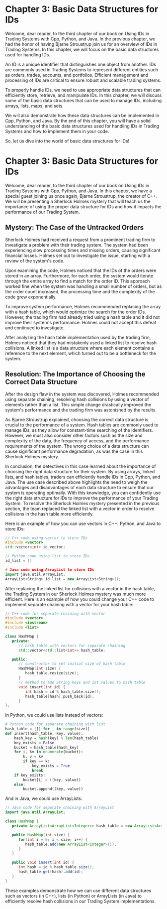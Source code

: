 # Chapter 3: Basic Data Structures for IDs

Welcome, dear reader, to the third chapter of our book on Using IDs in Trading Systems with Cpp, Python, and Java. In the previous chapter, we had the honor of having Bjarne Stroustrup join us for an overview of IDs in Trading Systems. In this chapter, we will focus on the basic data structures used for handling IDs.

An ID is a unique identifier that distinguishes one object from another. IDs are commonly used in Trading Systems to represent different entities such as orders, trades, accounts, and portfolios. Efficient management and processing of IDs are critical to ensure robust and scalable trading systems.

To properly handle IDs, we need to use appropriate data structures that can efficiently store, retrieve, and manipulate IDs. In this chapter, we will discuss some of the basic data structures that can be used to manage IDs, including arrays, lists, maps, and sets.

We will also demonstrate how these data structures can be implemented in Cpp, Python, and Java. By the end of this chapter, you will have a solid understanding of the basic data structures used for handling IDs in Trading Systems and how to implement them in your code.

So, let us dive into the world of basic data structures for IDs!
# Chapter 3: Basic Data Structures for IDs

Welcome, dear reader, to the third chapter of our book on Using IDs in Trading Systems with Cpp, Python, and Java. In this chapter, we have a special guest joining us once again, Bjarne Stroustrup, the creator of C++. We will be presenting a Sherlock Holmes mystery that will teach us the importance of using the proper data structure for IDs and how it impacts the performance of our Trading System.

## Mystery: The Case of the Untracked Orders

Sherlock Holmes had received a request from a prominent trading firm to investigate a problem with their trading system. The system had been experiencing slow processing times and missing orders, causing significant financial losses. Holmes set out to investigate the issue, starting with a review of the system's code.

Upon examining the code, Holmes noticed that the IDs of the orders were stored in an array. Furthermore, for each order, the system would iterate through the entire array to find a match for the order ID. This approach worked fine when the system was handling a small number of orders, but as the order count increased, the processing time and the complexity of the code grew exponentially.

To improve system performance, Holmes recommended replacing the array with a hash table, which would optimize the search for the order IDs. However, the trading firm had already tried using a hash table and it did not improve their system's performance. Holmes could not accept this defeat and continued to investigate.

After analyzing the hash table implementation used by the trading firm, Holmes noticed that they had mistakenly used a linked list to resolve hash collisions. A linked list is a data structure where each element contains a reference to the next element, which turned out to be a bottleneck for the system.

## Resolution: The Importance of Choosing the Correct Data Structure

After the design flaw in the system was discovered, Holmes recommended using separate chaining, resolving hash collisions by using a vector of elements rather than a list. This simple change drastically improved the system's performance and the trading firm was astonished by the results.

As Bjarne Stroustrup explained, choosing the correct data structure is crucial to the performance of a system. Hash tables are commonly used to manage IDs, as they allow for constant-time searching of the identifiers. However, we must also consider other factors such as the size and complexity of the data, the frequency of access, and the performance requirements of the system. The wrong choice of a data structure can cause significant performance degradation, as was the case in this Sherlock Holmes mystery.

In conclusion, the detectives in this case learned about the importance of choosing the right data structure for their system. By using arrays, linked lists, and hash tables, traders can efficiently handle IDs in Cpp, Python, and Java. The use case described above highlights the need to weigh the advantages and disadvantages of each data structure to ensure that our system is operating optimally. With this knowledge, you can confidently use the right data structure for IDs to improve the performance of your Trading System.
To resolve the Sherlock Holmes mystery presented in the previous section, the team replaced the linked list with a vector in order to resolve collisions in the hash table more efficiently. 

Here is an example of how you can use vectors in C++, Python, and Java to store IDs:
```cpp
// C++ code using vector to store IDs
#include <vector>
std::vector<int> id_vector;

// Python code using list to store IDs
id_list = []

# Java code using ArrayList to store IDs
import java.util.ArrayList;
ArrayList<String> id_list = new ArrayList<String>();
```

After replacing the linked list for collisions with a vector in the hash table, the Trading System in our Sherlock Holmes mystery was much more efficient. Here is an example of how you could change your C++ code to implement separate chaining with a vector for your hash table:
```cpp
// C++ code for separate chaining with vector
#include <vector>
#include <iostream>
#include <list>

class HashMap {
   private:
      // hash table with vectors for separate chaining
      std::vector<std::list<int>> hash_table;

   public:
      // constructor to set initial size of hash table
      HashMap(int size) {
         hash_table.resize(size);
      }
      // method to add String keys and int values to hash table
      void insert(int id) {
         int hash = id % hash_table.size();
         hash_table[hash].push_back(id);
      }
};
```
In Python, we could use lists instead of vectors:
```python
# Python code for separate chaining with list
hash_table = [[] for _ in range(size)]
def insert(hash_table, key, value):
    hash_key = hash(key) % len(hash_table)
    key_exists = False
    bucket = hash_table[hash_key]    
    for i, kv in enumerate(bucket):
        k, v = kv
        if key == k:
            key_exists = True 
            break
    if key_exists:
        bucket[i] = ((key, value))
    else:
        bucket.append((key, value))
```

And in Java, we could use ArrayLists:
```java
// Java code for separate chaining with ArrayList
import java.util.ArrayList;

class HashMap {
   private ArrayList<ArrayList<Integer>> hash_table = new ArrayList<ArrayList<Integer>>();

   public HashMap(int size) {
      for(int i = 0; i < size; i++) {
         hash_table.add(new ArrayList<Integer>());
      }
   }

   public void insert(int id) {
      int hash = id % hash_table.size();
      hash_table.get(hash).add(id);      
   }
}
```
These examples demonstrate how we can use different data structures such as vectors (in C++), lists (in Python) or ArrayLists (in Java) to efficiently resolve hash collisions in our Trading System implementations.